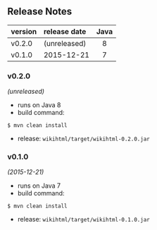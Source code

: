 

## Release Notes

| version | release date | Java |
|:--------|:-------------|:----:|
| v0.2.0  | (unreleased) | 8    |
| v0.1.0  | 2015-12-21   | 7    |



### v0.2.0
*(unreleased)*
* runs on Java 8
* build command:
```
$ mvn clean install
```
* release: `wikihtml/target/wikihtml-0.2.0.jar`


### v0.1.0
*(2015-12-21)*
* runs on Java 7
* build command:
```
$ mvn clean install
```
* release: `wikihtml/target/wikihtml-0.1.0.jar`


